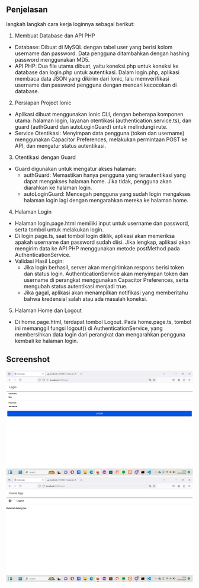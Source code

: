 ## Penjelasan
langkah langkah cara kerja loginnya sebagai berikut:
1. Membuat Database dan API PHP
- Database: Dibuat di MySQL dengan tabel user yang berisi kolom username dan password. Data pengguna ditambahkan dengan hashing password menggunakan MD5.
- API PHP: Dua file utama dibuat, yaitu koneksi.php untuk koneksi ke database dan login.php untuk autentikasi. Dalam login.php, aplikasi membaca data JSON yang dikirim dari Ionic, lalu memverifikasi username dan password pengguna dengan mencari kecocokan di database.

2. Persiapan Project Ionic
- Aplikasi dibuat menggunakan Ionic CLI, dengan beberapa komponen utama: halaman login, layanan otentikasi (authentication.service.ts), dan guard (authGuard dan autoLoginGuard) untuk melindungi rute.
- Service Otentikasi: Menyimpan data pengguna (token dan username) menggunakan Capacitor Preferences, melakukan permintaan POST ke API, dan mengatur status autentikasi.

3. Otentikasi dengan Guard
- Guard digunakan untuk mengatur akses halaman:
  - authGuard: Memastikan hanya pengguna yang terautentikasi yang dapat mengakses halaman home. Jika tidak, pengguna akan diarahkan ke halaman login.
  - autoLoginGuard: Mencegah pengguna yang sudah login mengakses halaman login lagi dengan mengarahkan mereka ke halaman home.

4. Halaman Login
- Halaman login.page.html memiliki input untuk username dan password, serta tombol untuk melakukan login.
- Di login.page.ts, saat tombol login diklik, aplikasi akan memeriksa apakah username dan password sudah diisi. Jika lengkap, aplikasi akan mengirim data ke API PHP menggunakan metode postMethod pada AuthenticationService.
- Validasi Hasil Login:
  - Jika login berhasil, server akan mengirimkan respons berisi token dan status login. AuthenticationService akan menyimpan token dan username di perangkat menggunakan Capacitor Preferences, serta mengubah status autentikasi menjadi true.
  - Jika gagal, aplikasi akan menampilkan notifikasi yang memberitahu bahwa kredensial salah atau ada masalah koneksi.

5. Halaman Home dan Logout
- Di home.page.html, terdapat tombol Logout. Pada home.page.ts, tombol ini memanggil fungsi logout() di AuthenticationService, yang membersihkan data login dari perangkat dan mengarahkan pengguna kembali ke halaman login.
  
## Screenshot
![lampiran](login.png)
![lampiran](isi.png)
